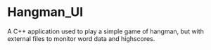 # Hangman_UI
A C++ application used to play a simple game of hangman, but with external files to monitor word data and highscores.
